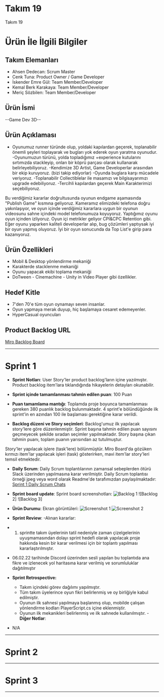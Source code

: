 # **Takım 19**

Takım 19

# Ürün İle İlgili Bilgiler

## Takım Elemanları

- Ahsen Dedecan: Scrum Master
- Cenk Tuna: Product Owner / Game Developer
- İskender Emre Gül: Team Member/Developer
- Kemal Berk Karakaya: Team Member/Developer
- Meriç Sözbilen: Team Member/Developer

## Ürün İsmi

--Game Dev 3D--

## Ürün Açıklaması

- Oyunumuz runner türünde olup, yoldaki kapılardan geçerek, toplanabilir önemli şeyleri toplayarak ve bugları yok ederek oyun yaratma oyunudur.
-Oyunumuzun türünü, yolda topladığımız +experience kutularını sırtımızda stackleyip, onları bir köprü parçası olarak kullanarak belirleyebiliyoruz.
-Kendimize 3D Artist, Game Developerlar arasından bir ekip kuruyoruz. (bizi takip ediyorlar)
-Oyunda buglara karşı mücadele veriyoruz.
-Toplanabilir Collectiblelar ile masamızı ve bilgisayarımızı upgrade edebiliyoruz.
-Tercihli kapılardan geçerek Main Karakterimizi seçebiliyoruz.

Bu verdiğimiz kararlar doğrultusunda oyunun endgame aşamasında "Publish Game" kısmına geliyoruz.
Kameramız elimizdeki telefona doğru yakınlaşıyor, ve oyun içinde verdiğimiz kararlara uygun bir oyunun videosunu sahne içindeki model telefonumuza koyuyoruz. 
Yaptığımız oyunu oyun içinden izliyoruz. Oyun içi metrikler geliyor CPI&CPC Retention gibi.
Eğer oyunu yaparken kaliteli developerlar alıp, bug çözümleri yaptıysak iyi bir oyun yapmış oluyoruz. İyi bir oyun sonucunda da Top List'e girip para kazanıyoruz.

## Ürün Özellikleri

- Mobil & Desktop yönlendirme mekaniği
- Karakterde stacklenme mekaniği
- Oyunu yapacak ekibi toplama mekaniği
- DoTween - Cinemachine - Unity in Video Player gibi özellikler.

## Hedef Kitle

- 7'den 70'e tüm oyun oynamayı seven insanlar.
- Oyun yapmaya merak duyup, hiç başlamaya cesaret edemeyenler.
- HyperCasual oyuncuları

## Product Backlog URL

[Miro Backlog Board](https://miro.com/app/board/uXjVO2yJuP4=/)

---

# Sprint 1

- **Sprint Notları**: User Story'ler product backlog'ların içine yazılmıştır. Product backlog item'lara tıklandığında hikayelerin detayları okunabilir.

- **Sprint içinde tamamlanması tahmin edilen puan**: 100 Puan

- **Puan tamamlama mantığı**: Toplamda proje boyunca tamamlanması gereken 380 puanlık backlog bulunmaktadır. 4 sprint'e bölündüğünde ilk sprint'in en azından 100 ile başlaması gerektiğine karar verildi.

- **Backlog düzeni ve Story seçimleri**: Backlog'umuz ilk yapılacak story'lere göre düzenlenmiştir. Sprint başına tahmin edilen puan sayısını geçmeyecek şekilde sıradan seçimler yapılmaktadır. Story başına çıkan tahmin puanı, toplam puanın yarısından az tutulmuştur. 

Story'ler yapılacak işlere (task'lere) bölünmüştür. Miro Board'da gözüken kırmızı item'lar yapılacak işleri (task) gösterirken, mavi item'lar story'leri temsil etmektedir.

- **Daily Scrum**: Daily Scrum toplantılarının zamansal sebeplerden ötürü Slack üzerinden yapılmasına karar verilmiştir. Daily Scrum toplantısı örneği jpeg veya word olarak Readme'de tarafımızdan paylaşılmaktadır: [Sprint 1 Daily Scrum Chats](https://github.com/OyunveUygulamaAkademisi/BootcampScrumTemplate/blob/main/ProjectManagement/Sprint1Documents/DailyScrumMeetingNotesSprint1.docx?raw=true)

- **Sprint board update**: Sprint board screenshotları: 
![Backlog 1](https://github.com/lasgow/19/blob/main/urun-gorselleri/miro-table-1st.png) 
![Backlog 2]
![Backlog 3]

- **Ürün Durumu**: Ekran görüntüleri:
  ![Screenshot 1](https://github.com/lasgow/19/blob/main/urun-gorselleri/urundurumu1.png)
  ![Screenshot 2](https://github.com/lasgow/19/blob/8199d2f545b2fbabd0200c5abbdefeee83687087/urun-gorselleri/urun-durumu2.png)

- **Sprint Review**: 
-Alınan kararlar: 
- 1. sprintte takım üyelerinin tatil nedeniyle zaman çizelgelerinin uyuşmamasından dolayı sprint hedefi olarak yapılacak proje hakkında kesin bir karar verilmesi için bir toplantı yapılması kararlaştırılmıştır.
- 06.02.22 tarihinde Discord üzerinden sesli yapılan bu toplantıda ana fikre ve izlenecek yol haritasına karar verilmiş ve sorumluluklar dağıtılmıştır
- **Sprint Retrospective:**
  - Takım içindeki görev dağılımı yapılmıştır.
  - Tüm takım üyelerince oyun fikri belirlenmiş ve oy birliğiyle kabul edilmiştir.
  - Oyunun ilk sahnesi yapılmaya başlanmış olup, mobilde çalışan yönlendirme kodları PlayerScript.cs içine eklenmiştir.
  - Oyunun ilk mekanikleri belirlenmiş ve ilk sahnede kullanılmıştır.
-**Diğer Notlar**:
- N/A

---

# Sprint 2


---

# Sprint 3

---
